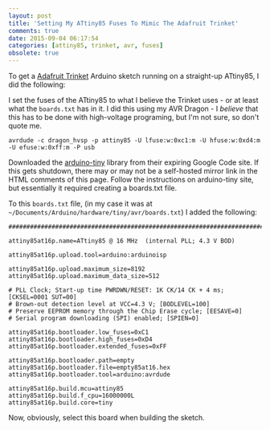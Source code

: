 ```yaml
---
layout: post
title: 'Setting My ATtiny85 Fuses To Mimic The Adafruit Trinket'
comments: true
date: 2015-09-04 06:17:54
categories: [attiny85, trinket, avr, fuses]
obsolete: true
---
```


To get a [Adafruit Trinket](https://www.adafruit.com/products/2000) Arduino sketch running on a straight-up ATtiny85, I did the following:

I set the fuses of the ATtiny85 to what I believe the Trinket uses - or at least what the `boards.txt` has in it. I did this using my AVR Dragon - I _believe_ that this has to be done with high-voltage programing, but I'm not sure, so don't quote me.

```
avrdude -c dragon_hvsp -p attiny85 -U lfuse:w:0xc1:m -U hfuse:w:0xd4:m -U efuse:w:0xff:m -P usb
```

Downloaded the [arduino-tiny](https://code.google.com/p/arduino-tiny/) library from their expiring Google Code site. If this gets shutdown, there may or may not be a self-hosted mirror link in the HTML comments of this page. Follow the instructions on arduino-tiny site, but essentially it required creating a boards.txt file.

<!--
I backed up here because google code is shutting down... http://media.jaywiggins.com.s3.amazonaws.com/files/arduino-tiny-0150-0020.zip
-->

To this `boards.txt` file, (in my case it was at `~/Documents/Arduino/hardware/tiny/avr/boards.txt`) I added the following:

```
###########################################################################

attiny85at16p.name=ATtiny85 @ 16 MHz  (internal PLL; 4.3 V BOD)

attiny85at16p.upload.tool=arduino:arduinoisp

attiny85at16p.upload.maximum_size=8192
attiny85at16p.upload.maximum_data_size=512

# PLL Clock; Start-up time PWRDWN/RESET: 1K CK/14 CK + 4 ms; [CKSEL=0001 SUT=00]
# Brown-out detection level at VCC=4.3 V; [BODLEVEL=100]
# Preserve EEPROM memory through the Chip Erase cycle; [EESAVE=0]
# Serial program downloading (SPI) enabled; [SPIEN=0]

attiny85at16p.bootloader.low_fuses=0xC1
attiny85at16p.bootloader.high_fuses=0xD4
attiny85at16p.bootloader.extended_fuses=0xFF

attiny85at16p.bootloader.path=empty
attiny85at16p.bootloader.file=empty85at16.hex
attiny85at16p.bootloader.tool=arduino:avrdude

attiny85at16p.build.mcu=attiny85
attiny85at16p.build.f_cpu=16000000L
attiny85at16p.build.core=tiny
```

Now, obviously, select this board when building the sketch.

